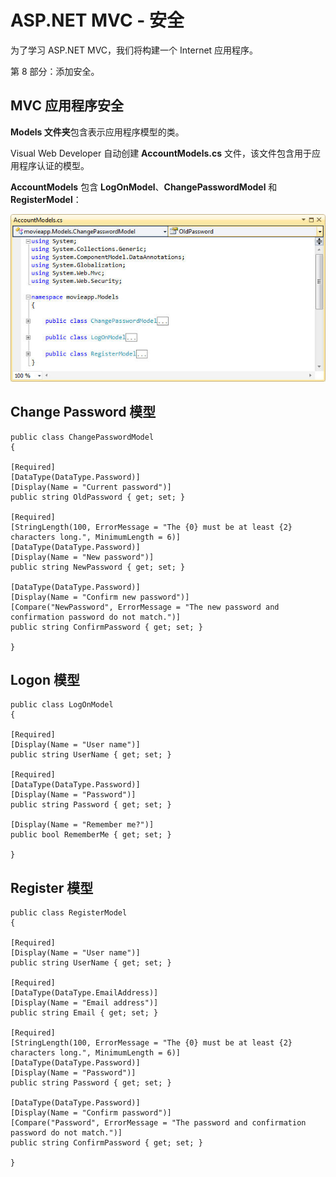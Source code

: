 
# ASP.NET MVC - 安全

为了学习 ASP.NET MVC，我们将构建一个 Internet 应用程序。

第 8 部分：添加安全。

## MVC 应用程序安全

**Models 文件夹**包含表示应用程序模型的类。

Visual Web Developer 自动创建 **AccountModels.cs** 文件，该文件包含用于应用程序认证的模型。

**AccountModels** 包含 **LogOnModel**、**ChangePasswordModel** 和 **RegisterModel**：

![Model](../img/10.jpg)

## Change Password 模型

```
public class ChangePasswordModel  
{  

[Required]  
[DataType(DataType.Password)]  
[Display(Name = "Current password")]  
public string OldPassword { get; set; }  

[Required]  
[StringLength(100, ErrorMessage = "The {0} must be at least {2} characters long.", MinimumLength = 6)]  
[DataType(DataType.Password)]  
[Display(Name = "New password")]  
public string NewPassword { get; set; }  

[DataType(DataType.Password)]  
[Display(Name = "Confirm new password")]  
[Compare("NewPassword", ErrorMessage = "The new password and confirmation password do not match.")]  
public string ConfirmPassword { get; set; }  

}  
```

## Logon 模型

```
public class LogOnModel  
{  

[Required]  
[Display(Name = "User name")]  
public string UserName { get; set; }  

[Required]  
[DataType(DataType.Password)]  
[Display(Name = "Password")]  
public string Password { get; set; }  

[Display(Name = "Remember me?")]  
public bool RememberMe { get; set; }  

}  
```

## Register 模型

```
public class RegisterModel  
{  

[Required]  
[Display(Name = "User name")]  
public string UserName { get; set; }  

[Required]  
[DataType(DataType.EmailAddress)]  
[Display(Name = "Email address")]  
public string Email { get; set; }  

[Required]  
[StringLength(100, ErrorMessage = "The {0} must be at least {2} characters long.", MinimumLength = 6)]  
[DataType(DataType.Password)]  
[Display(Name = "Password")]  
public string Password { get; set; }  

[DataType(DataType.Password)]  
[Display(Name = "Confirm password")]  
[Compare("Password", ErrorMessage = "The password and confirmation password do not match.")]  
public string ConfirmPassword { get; set; }  

}  
```

